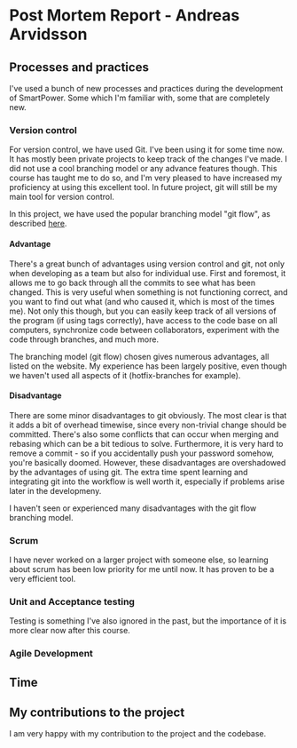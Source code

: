 Post Mortem Report - Andreas Arvidsson
======================================

## Processes and practices
I've used a bunch of new processes and practices during the development of SmartPower. Some which I'm familiar with, some that are completely new.

### Version control
For version control, we have used Git. I've been using it for some time now. It has mostly been private projects to keep track of the changes I've made. I did not use a cool branching model or any advance features though. This course has taught me to do so, and I'm very pleased to have increased my proficiency at using this excellent tool. In future project, git will still be my main tool for version control.

In this project, we have used the popular branching model "git flow", as described [here](http://nvie.com/posts/a-successful-git-branching-model/). 

#### Advantage
There's a great bunch of advantages using version control and git, not only when developing as a team but also for individual use. First and foremost, it allows me to go back through all the commits to see what has been changed. This is very useful when something is not functioning correct, and you want to find out what (and who caused it, which is most of the times me). Not only this though, but you can easily keep track of all versions of the program (if using tags correctly), have access to the code base on all computers, synchronize code between collaborators, experiment with the code through branches, and much more.

The branching model (git flow) chosen gives numerous advantages, all listed on the website. My experience has been largely positive, even though we haven't used all aspects of it (hotfix-branches for example).

#### Disadvantage
There are some minor disadvantages to git obviously. The most clear is that it adds a bit of overhead timewise, since every non-trivial change should be committed. There's also some conflicts that can occur when merging and rebasing which can be a bit tedious to solve. Furthermore, it is very hard to remove a commit - so if you accidentally push your password somehow, you're basically doomed. However, these disadvantages are overshadowed by the advantages of using git. The extra time spent learning and integrating git into the workflow is well worth it, especially if problems arise later in the developmeny.

I haven't seen or experienced many disadvantages with the git flow branching model.

### Scrum
I have never worked on a larger project with someone else, so learning about scrum has been low priority for me until now. It has proven to be a very efficient tool.


### Unit and Acceptance testing
Testing is something I've also ignored in the past, but the importance of it is more clear now after this course.

### Agile Development

## Time

## My contributions to the project
I am very happy with my contribution to the project and the codebase.

